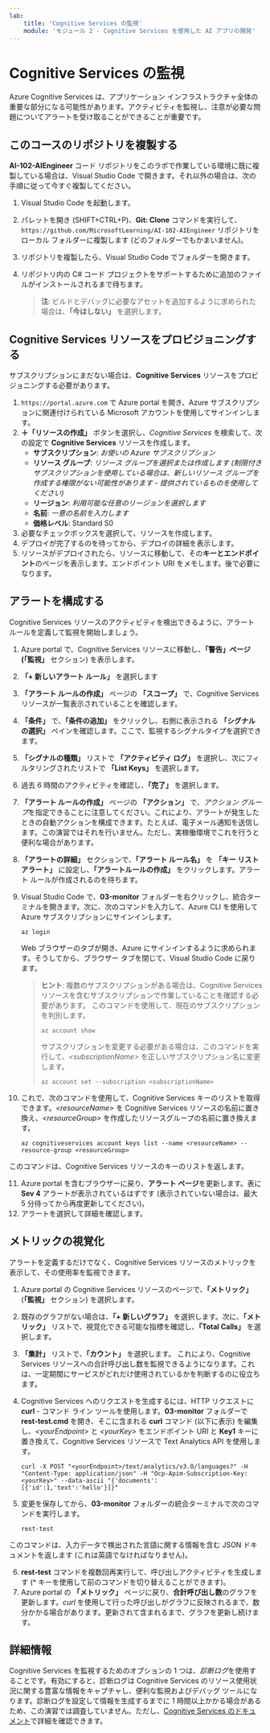 ```yaml
---
lab:
    title: 'Cognitive Services の監視'
    module: 'モジュール 2 - Cognitive Services を使用した AI アプリの開発'
---
```


# Cognitive Services の監視

Azure Cognitive Services は、アプリケーション インフラストラクチャ全体の重要な部分になる可能性があります。アクティビティを監視し、注意が必要な問題についてアラートを受け取ることができることが重要です。

## このコースのリポジトリを複製する

**AI-102-AIEngineer** コード リポジトリをこのラボで作業している環境に既に複製している場合は、Visual Studio Code で開きます。それ以外の場合は、次の手順に従って今すぐ複製してください。

1. Visual Studio Code を起動します。
2. パレットを開き (SHIFT+CTRL+P)、**Git: Clone** コマンドを実行して、 `https://github.com/MicrosoftLearning/AI-102-AIEngineer` リポジトリをローカル フォルダーに複製します (どのフォルダーでもかまいません)。
3. リポジトリを複製したら、Visual Studio Code でフォルダーを開きます。
4. リポジトリ内の C# コード プロジェクトをサポートするために追加のファイルがインストールされるまで待ちます。

    > **注**: ビルドとデバッグに必要なアセットを追加するように求められた場合は、**「今はしない」** を選択します。

## Cognitive Services リソースをプロビジョニングする

サブスクリプションにまだない場合は、**Cognitive Services** リソースをプロビジョニングする必要があります。

1. `https://portal.azure.com` で Azure portal を開き、Azure サブスクリプションに関連付けられている Microsoft アカウントを使用してサインインします。
2. **&#65291;「リソースの作成」** ボタンを選択し、*Cognitive Services* を検索して、次の設定で **Cognitive Services** リソースを作成します。
    - **サブスクリプション**: *お使いの Azure サブスクリプション*
    - **リソース グループ**: *リソース グループを選択または作成します (制限付きサブスクリプションを使用している場合は、新しいリソース グループを作成する権限がない可能性があります - 提供されているものを使用してください)*
    - **リージョン**: *利用可能な任意のリージョンを選択します*
    - **名前**: *一意の名前を入力します*
    - **価格レベル**: Standard S0
3. 必要なチェックボックスを選択して、リソースを作成します。
4. デプロイが完了するのを待ってから、デプロイの詳細を表示します。
5. リソースがデプロイされたら、リソースに移動して、その**キーとエンドポイント**のページを表示します。エンドポイント URI をメモします。後で必要になります。

## アラートを構成する

Cognitive Services リソースのアクティビティを検出できるように、アラート ルールを定義して監視を開始しましょう。

1. Azure portal で、Cognitive Services リソースに移動し、**「警告」**ページ (**「監視」** セクション) を表示します。
2. **「+ 新しいアラート ルール」** を選択します
3. **「アラート ルールの作成」** ページの **「スコープ」** で、Cognitive Services リソースが一覧表示されていることを確認します。
4. **「条件」** で、**「条件の追加」** をクリックし、右側に表示される **「シグナルの選択」** ペインを確認します。ここで、監視するシグナルタイプを選択できます。
5. **「シグナルの種類」** リストで **「アクティビティ ログ」** を選択し、次にフィルタリングされたリストで **「List Keys」** を選択します。
6. 過去 6 時間のアクティビティを確認し、**「完了」** を選択します。
7. **「アラート ルールの作成」** ページの **「アクション」** で、*アクション グループ*を指定できることに注意してください。これにより、アラートが発生したときの自動アクションを構成できます。たとえば、電子メール通知を送信します。この演習ではそれを行いません。ただし、実稼働環境でこれを行うと便利な場合があります。
8. **「アラートの詳細」** セクションで、**「アラート ルール名」** を **「キー リスト アラート」** に設定し、**「アラートルールの作成」** をクリックします。アラート ルールが作成されるのを待ちます。
9. Visual Studio Code で、**03-monitor** フォルダーを右クリックし、統合ターミナルを開きます。次に、次のコマンドを入力して、Azure CLI を使用して Azure サブスクリプションにサインインします。

    ```
    az login
    ```

    Web ブラウザーのタブが開き、Azure にサインインするように求められます。そうしてから、ブラウザー タブを閉じて、Visual Studio Code に戻ります。

    > **ヒント**: 複数のサブスクリプションがある場合は、Cognitive Services リソースを含むサブスクリプションで作業していることを確認する必要があります。  このコマンドを使用して、現在のサブスクリプションを判別します。
    >
    > ```
    > az account show
    > ```
    >
    > サブスクリプションを変更する必要がある場合は、このコマンドを実行して、*&lt;subscriptionName&gt;* を正しいサブスクリプション名に変更します。
    >
    > ```
    > az account set --subscription <subscriptionName>
    > ```

10. これで、次のコマンドを使用して、Cognitive Services キーのリストを取得できます。*&lt;resourceName&gt;* を Cognitive Services リソースの名前に置き換え、*&lt;resourceGroup&gt;* を作成したリソースグループの名前に置き換えます。

    ```
    az cognitiveservices account keys list --name <resourceName> --resource-group <resourceGroup>
    ```

このコマンドは、Cognitive Services リソースのキーのリストを返します。

11. Azure portal を含むブラウザーに戻り、**アラート ページ**を更新します。表に **Sev 4** アラートが表示されているはずです (表示されていない場合は、最大 5 分待ってから再度更新してください)。
12. アラートを選択して詳細を確認します。

## メトリックの視覚化

アラートを定義するだけでなく、Cognitive Services リソースのメトリックを表示して、その使用率を監視できます。

1. Azure portal の Cognitive Services リソースのページで、**「メトリック」** (**「監視」** セクション) を選択します。
2. 既存のグラフがない場合は、**「+ 新しいグラフ」** を選択します。次に、**「メトリック」** リストで、視覚化できる可能な指標を確認し、**「Total Calls」** を選択します。
3. **「集計」** リストで、**「カウント」** を選択します。  これにより、Cognitive Services リソースへの合計呼び出し数を監視できるようになります。これは、一定期間にサービスがどれだけ使用されているかを判断するのに役立ちます。
4. Cognitive Services へのリクエストを生成するには、HTTP リクエストに **curl** -  コマンド ライン ツールを使用します。**03-monitor** フォルダーで **rest-test.cmd** を開き、そこに含まれる **curl** コマンド (以下に表示) を編集し、*&lt;yourEndpoint&gt;* と *&lt;yourKey&gt;* をエンドポイント URI と **Key1** キーに置き換えて、Cognitive Services リソースで Text Analytics API を使用します。

    ```
    curl -X POST "<yourEndpoint>/text/analytics/v3.0/languages?" -H "Content-Type: application/json" -H "Ocp-Apim-Subscription-Key: <yourKey>" --data-ascii "{'documents':           [{'id':1,'text':'hello'}]}"
    ```

5. 変更を保存してから、**03-monitor** フォルダーの統合ターミナルで次のコマンドを実行します。

    ```
    rest-test
    ```

このコマンドは、入力データで検出された言語に関する情報を含む JSON ドキュメントを返します (これは英語でなければなりません)。

6. **rest-test** コマンドを複数回再実行して、呼び出しアクティビティを生成します (**^** キーを使用して前のコマンドを切り替えることができます)。
7. Azure portal の **「メトリック」** ページに戻り、**合計呼び出し数**のグラフを更新します。*curl* を使用して行った呼び出しがグラフに反映されるまで、数分かかる場合があります。更新されて含まれるまで、グラフを更新し続けます。

## 詳細情報

Cognitive Services を監視するためのオプションの 1 つは、*診断ログ*を使用することです。有効にすると、診断ログは Cognitive Services のリソース使用状況に関する豊富な情報をキャプチャし、便利な監視およびデバッグ ツールになります。診断ログを設定して情報を生成するまでに 1 時間以上かかる場合があるため、この演習では調査していません。ただし、[Cognitive Services のドキュメント](https://docs.microsoft.com/azure/cognitive-services/diagnostic-logging)で詳細を確認できます。
